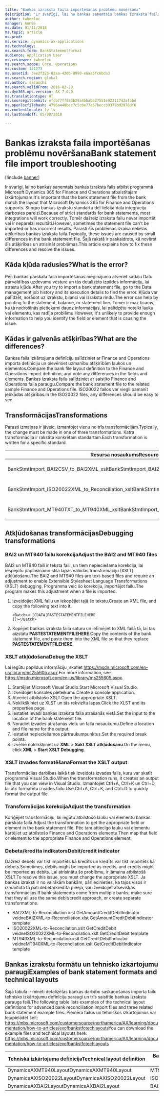 ```yaml
---
title: "Bankas izraksta faila importēšanas problēmu novēršana"
description: "Ir svarīgi, lai no bankas saņemtais bankas izraksta fails atbilst programmā Microsoft Dynamics 365 for Finance and Operations atbalstītajam izkārtojumam. Stingro bankas izrakstu standartu dēļ lielākā daļa integrāciju darbosies pareizi. Tomēr dažreiz izraksta failu nevar importēt vai ir nepareizi rezultāti. Parasti šīs problēmas izraisa nelielas atšķirības bankas izraksta failā. Šajā rakstā ir paskaidrots, kā novērst šīs atšķirības un atrisināt problēmas."
author: twheeloc
manager: AnnBe
ms.date: 01/11/2018
ms.topic: article
ms.prod: 
ms.service: dynamics-ax-applications
ms.technology: 
ms.search.form: BankStatementFormat
audience: Application User
ms.reviewer: twheeloc
ms.search.scope: Core, Operations
ms.custom: 141273
ms.assetid: 3ee2f32b-02aa-420b-8990-e6aa5fc6bda3
ms.search.region: global
ms.author: saraschi
ms.search.validFrom: 2016-02-28
ms.dyn365.ops.version: AX 7.0.0
ms.translationtype: HT
ms.sourcegitcommit: efcb77ff883b29a4bbaba27551e02311742afbbd
ms.openlocfilehash: 4796a440bec7c5c0e77a57beccb9379bd2978df6
ms.contentlocale: lv-lv
ms.lasthandoff: 05/08/2018

---
```


# <a name="bank-statement-file-import-troubleshooting"></a><span data-ttu-id="b3247-107">Bankas izraksta faila importēšanas problēmu novēršana</span><span class="sxs-lookup"><span data-stu-id="b3247-107">Bank statement file import troubleshooting</span></span>

[!include [banner](../includes/banner.md)]

<span data-ttu-id="b3247-108">Ir svarīgi, lai no bankas saņemtais bankas izraksta fails atbilst programmā Microsoft Dynamics 365 for Finance and Operations atbalstītajam izkārtojumam.</span><span class="sxs-lookup"><span data-stu-id="b3247-108">It's important that the bank statement file from the bank match the layout that Microsoft Dynamics 365 for Finance and Operations supports.</span></span> <span data-ttu-id="b3247-109">Stingro bankas izrakstu standartu dēļ lielākā daļa integrāciju darbosies pareizi.</span><span class="sxs-lookup"><span data-stu-id="b3247-109">Because of strict standards for bank statements, most integrations will work correctly.</span></span> <span data-ttu-id="b3247-110">Tomēr dažreiz izraksta failu nevar importēt vai ir nepareizi rezultāti.</span><span class="sxs-lookup"><span data-stu-id="b3247-110">However, sometimes the statement file can't be imported or has incorrect results.</span></span> <span data-ttu-id="b3247-111">Parasti šīs problēmas izraisa nelielas atšķirības bankas izraksta failā.</span><span class="sxs-lookup"><span data-stu-id="b3247-111">Typically, these issues are caused by small differences in the bank statement file.</span></span> <span data-ttu-id="b3247-112">Šajā rakstā ir paskaidrots, kā novērst šīs atšķirības un atrisināt problēmas.</span><span class="sxs-lookup"><span data-stu-id="b3247-112">This article explains how to fix these differences and resolve the issues.</span></span>

<a name="what-is-the-error"></a><span data-ttu-id="b3247-113">Kāda kļūda radusies?</span><span class="sxs-lookup"><span data-stu-id="b3247-113">What is the error?</span></span>
------------------

<span data-ttu-id="b3247-114">Pēc bankas pārskata faila importēšanas mēģinājuma atveriet sadaļu Datu pārvaldības uzdevumu vēsture un tās detalizēto izpildes informāciju, lai atrastu kļūdu.</span><span class="sxs-lookup"><span data-stu-id="b3247-114">After you try to import a bank statement file, go to the Data management job history and its execution details to find the error.</span></span> <span data-ttu-id="b3247-115">Kļūda var palīdzēt, norādot uz izrakstu, bilanci vai izraksta rindu.</span><span class="sxs-lookup"><span data-stu-id="b3247-115">The error can help by pointing to the statement, balance, or statement line.</span></span> <span data-ttu-id="b3247-116">Tomēr ir maz ticams, ka tā nodrošinās pietiekami daudz informācijas, lai palīdzētu noteikt lauku vai elementu, kas radīja problēmu.</span><span class="sxs-lookup"><span data-stu-id="b3247-116">However, it's unlikely to provide enough information to help you identify the field or element that is causing the issue.</span></span>

## <a name="what-are-the-differences"></a><span data-ttu-id="b3247-117">Kādas ir galvenās atšķirības?</span><span class="sxs-lookup"><span data-stu-id="b3247-117">What are the differences?</span></span>
<span data-ttu-id="b3247-118">Bankas faila izkārtojuma definīciju salīdziniet ar Finance and Operations importa definīciju un pievērsiet uzmanību atšķirībām laukos un elementos.</span><span class="sxs-lookup"><span data-stu-id="b3247-118">Compare the bank file layout definition to the Finance and Operations import definition, and note any differences in the fields and elements.</span></span> <span data-ttu-id="b3247-119">Bankas izraksta failu salīdziniet ar saistīto Finance and Operations faila paraugu.</span><span class="sxs-lookup"><span data-stu-id="b3247-119">Compare the bank statement file to the related sample Finance and Operations file.</span></span> <span data-ttu-id="b3247-120">ISO20022 failos var viegli pamanīt jebkādas atšķirības.</span><span class="sxs-lookup"><span data-stu-id="b3247-120">In the ISO20022 files, any differences should be easy to see.</span></span>

## <a name="transformations"></a><span data-ttu-id="b3247-121">Transformācijas</span><span class="sxs-lookup"><span data-stu-id="b3247-121">Transformations</span></span>
<span data-ttu-id="b3247-122">Parasti izmaiņas ir jāveic, izmantojot vienu no trīs transformācijām.</span><span class="sxs-lookup"><span data-stu-id="b3247-122">Typically, the change must be made in one of three transformations.</span></span> <span data-ttu-id="b3247-123">Katra transformācija ir rakstīta konkrētam standartam.</span><span class="sxs-lookup"><span data-stu-id="b3247-123">Each transformation is written for a specific standard.</span></span>

| <span data-ttu-id="b3247-124">Resursa nosaukums</span><span class="sxs-lookup"><span data-stu-id="b3247-124">Resource name</span></span>                                         | <span data-ttu-id="b3247-125">Faila nosaukums</span><span class="sxs-lookup"><span data-stu-id="b3247-125">File name</span></span>                          |
|-------------------------------------------------------|------------------------------------|
| <span data-ttu-id="b3247-126">BankStmtImport\_BAI2CSV\_to\_BAI2XML\_xslt</span><span class="sxs-lookup"><span data-stu-id="b3247-126">BankStmtImport\_BAI2CSV\_to\_BAI2XML\_xslt</span></span>            | <span data-ttu-id="b3247-127">BAI2CSV-to-BAI2XML.xslt</span><span class="sxs-lookup"><span data-stu-id="b3247-127">BAI2CSV-to-BAI2XML.xslt</span></span>            |
| <span data-ttu-id="b3247-128">BankStmtImport\_ISO20022XML\_to\_Reconciliation\_xslt</span><span class="sxs-lookup"><span data-stu-id="b3247-128">BankStmtImport\_ISO20022XML\_to\_Reconciliation\_xslt</span></span> | <span data-ttu-id="b3247-129">ISO20022XML-to-Reconciliation.xslt</span><span class="sxs-lookup"><span data-stu-id="b3247-129">ISO20022XML-to-Reconciliation.xslt</span></span> |
| <span data-ttu-id="b3247-130">BankStmtImport\_MT940TXT\_to\_MT940XML\_xslt</span><span class="sxs-lookup"><span data-stu-id="b3247-130">BankStmtImport\_MT940TXT\_to\_MT940XML\_xslt</span></span>          | <span data-ttu-id="b3247-131">MT940TXT-to-MT940XML.xslt</span><span class="sxs-lookup"><span data-stu-id="b3247-131">MT940TXT-to-MT940XML.xslt</span></span>          |

## <a name="debugging-transformations"></a><span data-ttu-id="b3247-132">Atkļūdošanas transformācijas</span><span class="sxs-lookup"><span data-stu-id="b3247-132">Debugging transformations</span></span>
### <a name="adjust-the-bai2-and-mt940-files"></a><span data-ttu-id="b3247-133">BAI2 un MT940 failu korekcija</span><span class="sxs-lookup"><span data-stu-id="b3247-133">Adjust the BAI2 and MT940 files</span></span>

<span data-ttu-id="b3247-134">BAI2 un MT940 faili ir teksta faili, un tiem nepieciešama korekcija, lai iespējotu paplašināmo stila lapas valodas transformāciju (XSLT) atkļūdošanu.</span><span class="sxs-lookup"><span data-stu-id="b3247-134">The BAI2 and MT940 files are text-based files and require an adjustment to enable Extensible Stylesheet Language Transformations (XSLT) debugging.</span></span> <span data-ttu-id="b3247-135">Programma veic šo korekciju, importējot failu.</span><span class="sxs-lookup"><span data-stu-id="b3247-135">The program makes this adjustment when a file is imported.</span></span>

1.  <span data-ttu-id="b3247-136">Izveidojiet XML failu un iekopējiet tajā šo tekstu.</span><span class="sxs-lookup"><span data-stu-id="b3247-136">Create an XML file, and copy the following text into it.</span></span>

        <Batch><![CDATA[PASTESTATEMENTFILEHERE
        ]]></Batch>

2.  <span data-ttu-id="b3247-137">Kopējiet bankas izraksta faila saturu un ielīmējiet to XML failā tā, lai tas aizstātu **PASTESTATEMENTFILEHERE**.</span><span class="sxs-lookup"><span data-stu-id="b3247-137">Copy the contents of the bank statement file, and paste them into the XML file so that they replace **PASTESTATEMENTFILEHERE**.</span></span>

### <a name="debug-the-xslt"></a><span data-ttu-id="b3247-138">XSLT atkļūdošana</span><span class="sxs-lookup"><span data-stu-id="b3247-138">Debug the XSLT</span></span>

<span data-ttu-id="b3247-139">Lai iegūtu papildus informāciju, skatiet <https://msdn.microsoft.com/en-us/library/ms255605.aspx>.</span><span class="sxs-lookup"><span data-stu-id="b3247-139">For more information, see <https://msdn.microsoft.com/en-us/library/ms255605.aspx>.</span></span>

1.  <span data-ttu-id="b3247-140">Startējiet Microsoft Visual Studio.</span><span class="sxs-lookup"><span data-stu-id="b3247-140">Start Microsoft Visual Studio.</span></span>
2.  <span data-ttu-id="b3247-141">Izveidojiet konsoles pieteikumu.</span><span class="sxs-lookup"><span data-stu-id="b3247-141">Create a console application.</span></span>
3.  <span data-ttu-id="b3247-142">Atveriet atbilstošo XSLT.</span><span class="sxs-lookup"><span data-stu-id="b3247-142">Open the appropriate XSLT.</span></span>
4.  <span data-ttu-id="b3247-143">Noklikšķiniet uz XLST un tās rekvizītu lapas.</span><span class="sxs-lookup"><span data-stu-id="b3247-143">Click the XLST and its properties page.</span></span>
5.  <span data-ttu-id="b3247-144">Iestatiet ievadi bankas izraksta faila atrašanās vietā.</span><span class="sxs-lookup"><span data-stu-id="b3247-144">Set the input to the location of the bank statement file.</span></span>
6.  <span data-ttu-id="b3247-145">Norādiet izvades atrašanās vietu un faila nosaukumu.</span><span class="sxs-lookup"><span data-stu-id="b3247-145">Define a location and file name for the output.</span></span>
7.  <span data-ttu-id="b3247-146">Iestatiet nepieciešamos pārtraukumpunktus.</span><span class="sxs-lookup"><span data-stu-id="b3247-146">Set the required break points.</span></span>
8.  <span data-ttu-id="b3247-147">Izvēlnē noklikšķiniet uz **XML** &gt; **Sākt XSLT atkļūdošanu**.</span><span class="sxs-lookup"><span data-stu-id="b3247-147">On the menu, click **XML** &gt; **Start XSLT Debugging**.</span></span>

### <a name="format-the-xslt-output"></a><span data-ttu-id="b3247-148">XSLT izvades formatēšana</span><span class="sxs-lookup"><span data-stu-id="b3247-148">Format the XSLT output</span></span>

<span data-ttu-id="b3247-149">Transformācijas darbības laikā tiek izveidots izvades fails, kuru var skatīt programmā Visual Studio.</span><span class="sxs-lookup"><span data-stu-id="b3247-149">When the transformation runs, it creates an output file that you can view in Visual Studio.</span></span> <span data-ttu-id="b3247-150">Izmantojiet Ctrl+A, Ctrl+K un Ctrl+D, lai ātri formatētu izvades failu.</span><span class="sxs-lookup"><span data-stu-id="b3247-150">Use Ctrl+A, Ctrl+K, and Ctrl+D to quickly format the output file.</span></span>

### <a name="adjust-the-transformation"></a><span data-ttu-id="b3247-151">Transformācijas korekcija</span><span class="sxs-lookup"><span data-stu-id="b3247-151">Adjust the transformation</span></span>

<span data-ttu-id="b3247-152">Koriģējiet transformāciju, lai iegūtu atbilstošo lauku vai elementu bankas pārskata failā.</span><span class="sxs-lookup"><span data-stu-id="b3247-152">Adjust the transformation to get the appropriate field or element in the bank statement file.</span></span> <span data-ttu-id="b3247-153">Pēc tam attiecīgo lauku vai elementu kartējiet uz atbilstošo Finance and Operations elementu.</span><span class="sxs-lookup"><span data-stu-id="b3247-153">Then map that field or element to the appropriate Finance and Operations element.</span></span>

### <a name="debitcredit-indicator"></a><span data-ttu-id="b3247-154">Debeta/kredīta indikators</span><span class="sxs-lookup"><span data-stu-id="b3247-154">Debit/credit indicator</span></span>

<span data-ttu-id="b3247-155">Dažreiz debets var tikt importēts kā kredīts un kredīts var tikt importēts kā debets.</span><span class="sxs-lookup"><span data-stu-id="b3247-155">Sometimes, debits might be imported as credits, and credits might be imported as debits.</span></span> <span data-ttu-id="b3247-156">Lai atrisinātu šo problēmu, ir jāmaina atbilstošā XSLT.</span><span class="sxs-lookup"><span data-stu-id="b3247-156">To resolve this issue, you must change the appropriate XSLT.</span></span> <span data-ttu-id="b3247-157">Ja bankas izraksti ir no vairākām bankām, pārliecinieties, ka tajos visos ir izmantota tā pati debeta/kredīta pieeja, vai izveidojiet atsevišķas transformācijas.</span><span class="sxs-lookup"><span data-stu-id="b3247-157">If bank statements come from multiple banks, make sure that they all use the same debit/credit approach, or create separate transformations.</span></span>

-   <span data-ttu-id="b3247-158">BAI2XML-to-Reconciliation.xlst GetAmountCreditDebitIndicator veidne</span><span class="sxs-lookup"><span data-stu-id="b3247-158">BAI2XML-to-Reconciliation.xlst GetAmountCreditDebitIndicator template</span></span>
-   <span data-ttu-id="b3247-159">ISO20022XML-to-Reconcilation.xslt GetCreditDebit veidne</span><span class="sxs-lookup"><span data-stu-id="b3247-159">ISO20022XML-to-Reconcilation.xslt GetCreditDebit template</span></span>
-   <span data-ttu-id="b3247-160">MT940XML-to-Reconcilation.xslt GetCreditDebitIndicator veidne</span><span class="sxs-lookup"><span data-stu-id="b3247-160">MT940XML-to-Reconcilation.xslt GetCreditDebitIndicator template</span></span>

## <a name="examples-of-bank-statement-formats-and-technical-layouts"></a><span data-ttu-id="b3247-161">Bankas izrakstu formātu un tehnisko izkārtojumu paraugi</span><span class="sxs-lookup"><span data-stu-id="b3247-161">Examples of bank statement formats and technical layouts</span></span>
<span data-ttu-id="b3247-162">Šajā tabulā ir minēti detalizētās bankas darbību saskaņošanas importa failu tehnisko izkārtojumu definīciju paraugi un trīs saistītie bankas izrakstu parauga faili.</span><span class="sxs-lookup"><span data-stu-id="b3247-162">The following table lists examples of the technical layout definitions for advanced bank reconciliation import files and three related bank statement example files.</span></span> <span data-ttu-id="b3247-163">Piemēra failus un tehniskos izkārtojumus var lejupielādēt šeit: https://mbs.microsoft.com/customersource/northamerica/AX/learning/documentation/how-to-articles/exofbankstfotechlayouts</span><span class="sxs-lookup"><span data-stu-id="b3247-163">You can download the example files and technical layouts here: https://mbs.microsoft.com/customersource/northamerica/AX/learning/documentation/how-to-articles/exofbankstfotechlayouts</span></span>  


| <span data-ttu-id="b3247-164">Tehniskā izkārtojuma definīcija</span><span class="sxs-lookup"><span data-stu-id="b3247-164">Technical layout definition</span></span>                             | <span data-ttu-id="b3247-165">Bankas izraksta parauga fails</span><span class="sxs-lookup"><span data-stu-id="b3247-165">Bank statement example file</span></span>          |
|---------------------------------------------------------|--------------------------------------|
| <span data-ttu-id="b3247-166">DynamicsAXMT940Layout</span><span class="sxs-lookup"><span data-stu-id="b3247-166">DynamicsAXMT940Layout</span></span>                                   | <span data-ttu-id="b3247-167">MT940StatementExample</span><span class="sxs-lookup"><span data-stu-id="b3247-167">MT940StatementExample</span></span>                |
| <span data-ttu-id="b3247-168">DynamicsAXISO20022Layout</span><span class="sxs-lookup"><span data-stu-id="b3247-168">DynamicsAXISO20022Layout</span></span>                                | <span data-ttu-id="b3247-169">ISO20022StatementExample</span><span class="sxs-lookup"><span data-stu-id="b3247-169">ISO20022StatementExample</span></span>             |
| <span data-ttu-id="b3247-170">DynamicsAXBAI2Layout</span><span class="sxs-lookup"><span data-stu-id="b3247-170">DynamicsAXBAI2Layout</span></span>                                    | <span data-ttu-id="b3247-171">BAI2StatementExample</span><span class="sxs-lookup"><span data-stu-id="b3247-171">BAI2StatementExample</span></span>                 |






